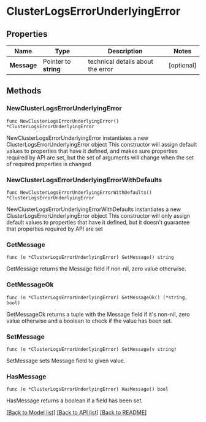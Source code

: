 # ClusterLogsErrorUnderlyingError

## Properties

Name | Type | Description | Notes
------------ | ------------- | ------------- | -------------
**Message** | Pointer to **string** | technical details about the error | [optional] 

## Methods

### NewClusterLogsErrorUnderlyingError

`func NewClusterLogsErrorUnderlyingError() *ClusterLogsErrorUnderlyingError`

NewClusterLogsErrorUnderlyingError instantiates a new ClusterLogsErrorUnderlyingError object
This constructor will assign default values to properties that have it defined,
and makes sure properties required by API are set, but the set of arguments
will change when the set of required properties is changed

### NewClusterLogsErrorUnderlyingErrorWithDefaults

`func NewClusterLogsErrorUnderlyingErrorWithDefaults() *ClusterLogsErrorUnderlyingError`

NewClusterLogsErrorUnderlyingErrorWithDefaults instantiates a new ClusterLogsErrorUnderlyingError object
This constructor will only assign default values to properties that have it defined,
but it doesn't guarantee that properties required by API are set

### GetMessage

`func (o *ClusterLogsErrorUnderlyingError) GetMessage() string`

GetMessage returns the Message field if non-nil, zero value otherwise.

### GetMessageOk

`func (o *ClusterLogsErrorUnderlyingError) GetMessageOk() (*string, bool)`

GetMessageOk returns a tuple with the Message field if it's non-nil, zero value otherwise
and a boolean to check if the value has been set.

### SetMessage

`func (o *ClusterLogsErrorUnderlyingError) SetMessage(v string)`

SetMessage sets Message field to given value.

### HasMessage

`func (o *ClusterLogsErrorUnderlyingError) HasMessage() bool`

HasMessage returns a boolean if a field has been set.


[[Back to Model list]](../README.md#documentation-for-models) [[Back to API list]](../README.md#documentation-for-api-endpoints) [[Back to README]](../README.md)


